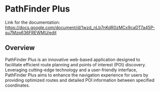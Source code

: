 # PathFinder Plus

Link for the documentation: 
https://docs.google.com/document/d/1wzd_nLb7nKdR0zMCx9caDT7a45P-su7Mzp636FREWMU/edit

## Overview
PathFinder Plus is an innovative web-based application designed to facilitate efficient route planning and points of interest (POI) discovery. Leveraging cutting-edge technology and a user-friendly interface, PathFinder Plus aims to enhance the navigation experience for users by providing optimized routes and detailed POI information between specified coordinates.
